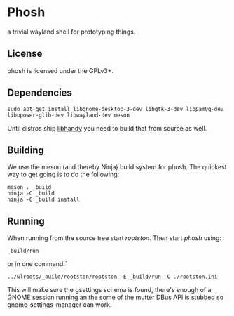 # Phosh

a trivial wayland shell for prototyping things.

## License

phosh is licensed under the GPLv3+.

## Dependencies

    sudo apt-get install libgnome-desktop-3-dev libgtk-3-dev libpam0g-dev libupower-glib-dev libwayland-dev meson

Until distros ship [libhandy](https://sources.puri.sm/Librem5/libhandy) you
need to build that from source as well.

## Building

We use the meson (and thereby Ninja) build system for phosh.  The quickest
way to get going is to do the following:

    meson . _build
    ninja -C _build
    ninja -C _build install


## Running
When running from the source tree start *rootston*. Then start *phosh*
using:

    _build/run

or in one command:`

    ../wlroots/_build/rootston/rootston -E _build/run -C ./rootston.ini

This will make sure the gsettings schema is found, there's enough of a GNOME
session running an the some of the mutter DBus API is stubbed so
gnome-settings-manager can work.
